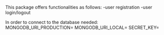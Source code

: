 This package offers functionalities as follows:
-user registration
-user login/logout

In order to connect to the database needed:
MONGODB_URI_PRODUCTION=
MONGODB_URI_LOCAL=
SECRET_KEY=